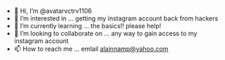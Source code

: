 - 👋 Hi, I’m @avatarvctrv1106
- 👀 I’m interested in ... getting my instagram account back from hackers
- 🌱 I’m currently learning ... the basics!! please help!
- 💞️ I’m looking to collaborate on ... any way to gain access to my instagram account
- 📫 How to reach me ... emIail alainnamp@yahoo.com

<!---
avatarvctrv1106/avatarvctrv1106 is a ✨ special ✨ repository because its `README.md` (this file) appears on your GitHub profile.
You can click the Preview link to take a look at your changes.
--->
